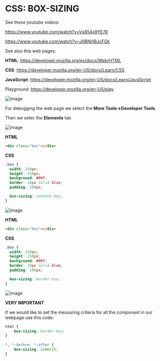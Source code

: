 # CSS: BOX-SIZING

See these youtube videos: 

https://www.youtube.com/watch?v=Vx854s9YE78

https://www.youtube.com/watch?v=J0BNHBJcFQk

See also this web pages: 

**HTML**: https://developer.mozilla.org/es/docs/Web/HTML

**CSS**: https://developer.mozilla.org/en-US/docs/Learn/CSS

**JavaScript**: https://developer.mozilla.org/en-US/docs/Learn/JavaScript

Playground: https://developer.mozilla.org/en-US/play

![image](https://github.com/luiscoco/CSS_BOX-SIZING/assets/32194879/19c9a839-9f9d-497f-8dd7-cc7ffba35159)

For debugging the web page we select the **More Tools->Developer Tools**

Then we selec the **Elements** tab

![image](https://github.com/luiscoco/CSS_BOX-SIZING/assets/32194879/46c929c9-d145-4603-8f16-3951a0e4efda)

**HTML**

```html
<div class="box"></div>
```

**CSS**

```css
.box {
  width: 250px;
  height: 250px;
  background: #09f;
  border: 10px solid blue;
  padding: 100px;

  box-sizing: content-box;
}
```

![image](https://github.com/luiscoco/CSS_BOX-SIZING/assets/32194879/08ae06e4-0a19-43a5-bc80-128836eea432)

**HTML**

```html
<div class="box"></div>
```

**CSS**

```css
.box {
  width: 250px;
  height: 250px;
  background: #09f;
  border: 10px solid blue;
  padding: 100px;

  box-sizing: border-box;
}
```

![image](https://github.com/luiscoco/CSS_BOX-SIZING/assets/32194879/ea7b6b6e-0dcc-45f7-909b-054f56b9dd5b)


**VERY IMPORTANT**

If we would like to set the messuring criteria for all the component in our webpage use this code:

```css
html {
    box-sizing: border-box;
}
   
*, *:before, *:after {
    box-sizing: inherit;
}
```
